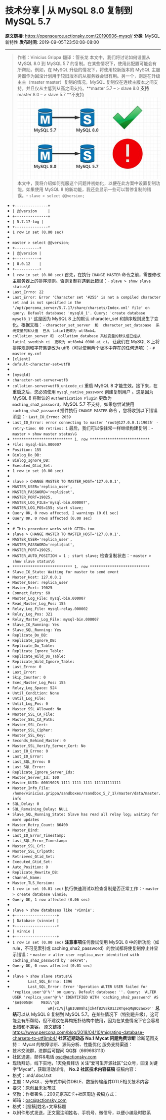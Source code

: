 # 技术分享 | 从 MySQL 8.0 复制到 MySQL 5.7

**原文链接**: https://opensource.actionsky.com/20190906-mysql/
**分类**: MySQL 新特性
**发布时间**: 2019-09-05T23:50:08-08:00

---

> 作者：Vinicius Grippa
翻译：管长龙
本文中，我们将讨论如何设置从 MySQL 8.0 到 MySQL 5.7 的复制。在某些情况下，使用此配置可能会有所帮助。例如，在 MySQL 升级的情况下，将使用较新版本的 MySQL 主服务器作为回滚计划用于较旧版本的从服务器会很有用。另一个，则是在升级主主（master master）复制的情况。MySQL 复制仅在连续主版本之间支持，并且仅从主低到从高之间支持。**master 5.7 &#8211; > slave 8.0 **支持**master 8.0 &#8211; > slave 5.7 **不支持
![](.img/6cb3c366.jpg)											
本文中，我将介绍如何克服这个问题并初始化，以便在此方案中设置复制功能。如果使用 MySQL 8 的新功能，我还会显示一些可以暂停复制的错误。- `slave > select @@version;`
- `+---------------+`
- `| @@version     |`
- `+---------------+`
- `| 5.7.17-log |`
- `+---------------+`
- `1 row in set (0.00 sec)`
- 
- `master > select @@version;`
- `+-----------+`
- `| @@version |`
- `+-----------+`
- `| 8.0.12    |`
- `+-----------+`
- `1 row in set (0.00 sec)`
首先，在执行 `CHANGE MASTER` 命令之前，需要修改主服务器上的排序规则。否则复制将遇到此错误：- `slave > show slave status\G`
- `Last_Errno: 22`
- `Last_Error: Error 'Character set '#255' is not a compiled character set and is not specified in the '/opt/percona_server/5.7.17/share/charsets/Index.xml' file' on query. Default database: 'mysql8_1'. Query: 'create database mysql8_1'`
这是因为 MySQL 8 上的默认 character_set 和排序规则发生了变化。根据文档：- `character_set_server  和  character_set_database  系统变量的默认值  已从 latin1更改为 utf8mb4。`
- `collation_server 和  collation_database 系统变量的默认值已经从  latin1_swedish_ci  更改为 utf8mb4_0900_ai_ci。`
让我们在 MySQL 8 上将排序规则和字符集更改为 utf8（可以使用两个版本中存在的任何选项）：- `# master my.cnf`
- `[client]`
- `default-character-set=utf8`
- 
- `[mysqld]`
- `character-set-server=utf8`
- `collation-server=utf8_unicode_ci`
重启 MySQL 8 才能生效。接下来，在重启之后，您必须使用 `mysql_native_password` 创建复制用户 。这是因为 MySQL 8 将默认的 `Authentication Plugin` 更改为 `maching_sha2_password`，MySQL 5.7 不支持。如果您尝试使用 `caching_sha2_password` 插件执行 `CHANGE MASTER` 命令 ，您将收到以下错误消息：- `Last_IO_Errno: 2059`
- `Last_IO_Error: error connecting to master 'root@127.0.0.1:19025' - retry-time: 60 retries: 1`
最后，我们可以像往常一样继续构建复制：- `master > show master status\G`
- `*************************** 1. row ***************************`
- `File: mysql-bin.000007`
- `Position: 155`
- `Binlog_Do_DB:`
- `Binlog_Ignore_DB:`
- `Executed_Gtid_Set:`
- `1 row in set (0.00 sec)`
- 
- `slave > CHANGE MASTER TO MASTER_HOST='127.0.0.1',`
- `MASTER_USER='replica_user',`
- `MASTER_PASSWORD='repli$cat',`
- `MASTER_PORT=19025,`
- `MASTER_LOG_FILE='mysql-bin.000007',`
- `MASTER_LOG_POS=155; start slave;`
- `Query OK, 0 rows affected, 2 warnings (0.01 sec)`
- `Query OK, 0 rows affected (0.00 sec)`
- 
- `# This procedure works with GTIDs too`
- `slave > CHANGE MASTER TO MASTER_HOST='127.0.0.1',`
- `MASTER_USER='replica_user',`
- `MASTER_PASSWORD='repli$cat',`
- `MASTER_PORT=19025,`
- `MASTER_AUTO_POSITION = 1 ; start slave;`
检查复制状态：- `master > show slave status\G`
- `*************************** 1. row ***************************`
- `Slave_IO_State: Waiting for master to send event`
- `Master_Host: 127.0.0.1`
- `Master_User: replica_user`
- `Master_Port: 19025`
- `Connect_Retry: 60`
- `Master_Log_File: mysql-bin.000007`
- `Read_Master_Log_Pos: 155`
- `Relay_Log_File: mysql-relay.000002`
- `Relay_Log_Pos: 321`
- `Relay_Master_Log_File: mysql-bin.000007`
- `Slave_IO_Running: Yes`
- `Slave_SQL_Running: Yes`
- `Replicate_Do_DB:`
- `Replicate_Ignore_DB:`
- `Replicate_Do_Table:`
- `Replicate_Ignore_Table:`
- `Replicate_Wild_Do_Table:`
- `Replicate_Wild_Ignore_Table:`
- `Last_Errno: 0`
- `Last_Error:`
- `Skip_Counter: 0`
- `Exec_Master_Log_Pos: 155`
- `Relay_Log_Space: 524`
- `Until_Condition: None`
- `Until_Log_File:`
- `Until_Log_Pos: 0`
- `Master_SSL_Allowed: No`
- `Master_SSL_CA_File:`
- `Master_SSL_CA_Path:`
- `Master_SSL_Cert:`
- `Master_SSL_Cipher:`
- `Master_SSL_Key:`
- `Seconds_Behind_Master: 0`
- `Master_SSL_Verify_Server_Cert: No`
- `Last_IO_Errno: 0`
- `Last_IO_Error:`
- `Last_SQL_Errno: 0`
- `Last_SQL_Error:`
- `Replicate_Ignore_Server_Ids:`
- `Master_Server_Id: 100`
- `Master_UUID: 00019025-1111-1111-1111-111111111111`
- `Master_Info_File: /home/vinicius.grippa/sandboxes/rsandbox_5_7_17/master/data/master.info`
- `SQL_Delay: 0`
- `SQL_Remaining_Delay: NULL`
- `Slave_SQL_Running_State: Slave has read all relay log; waiting for more updates`
- `Master_Retry_Count: 86400`
- `Master_Bind:`
- `Last_IO_Error_Timestamp:`
- `Last_SQL_Error_Timestamp:`
- `Master_SSL_Crl:`
- `Master_SSL_Crlpath:`
- `Retrieved_Gtid_Set:`
- `Executed_Gtid_Set:`
- `Auto_Position: 0`
- `Replicate_Rewrite_DB:`
- `Channel_Name:`
- `Master_TLS_Version:`
- `1 row in set (0.01 sec)`
执行快速测试以检查复制是否正常工作：- `master > create database vinnie;`
- `Query OK, 1 row affected (0.06 sec)`
- 
- `slave > show databases like 'vinnie';`
- `+-------------------+`
- `| Database (vinnie) |`
- `+-------------------+`
- `| vinnie |`
- `+-------------------+`
- `1 row in set (0.00 sec)`
**注意事项**任何尝试使用 MySQL 8 中的新功能（如 rule，不可见索引或 caching_sha2_password）的尝试都将使复制停止并显示错误：- `master > alter user replica_user identified with caching_sha2_password by 'sekret';`
- `Query OK, 0 rows affected (0.01 sec)`
- 
- `slave > show slave status\G`
- `       Last_SQL_Errno: 1396`
- `       Last_SQL_Error: Error 'Operation ALTER USER failed for 'replica_user'@'%'' on query. Default database: ''. Query: 'ALTER USER 'replica_user'@'%' IDENTIFIED WITH 'caching_sha2_password' AS '$A$005$H    MEDi\"gQ`
- `                wR{/I/VjlgBIUB08h1jIk4fBzV8kU1J2RTqeqMq8Q2aox0''`
**总结**可以从 MySQL 8 复制到 MySQL 5.7。在某些情况下（特别是升级），这可能会有所帮助，但不建议在异构拓扑结构中使用，因为在某些情况下它会容易出错和不兼容。
原文链接：https://www.percona.com/blog/2018/04/10/migrating-database-charsets-to-utf8mb4/
**社区近期动态**
**No.1**
**Mycat 问题免费诊断**
诊断范围支持：
Mycat 的故障诊断、源码分析、性能优化
服务支持渠道：
- 技术交流群，进群后可提问
QQ群（669663113）
- 社区通道，邮件&电话
osc@actionsky.com
- 现场拜访，线下实地，1天免费拜访
关注“爱可生开源社区”公众号，回复关键字“Mycat”，获取活动详情。
**No.2**
**社区技术内容征稿**
征稿内容：
- 格式：.md/.doc/.txt
- 主题：MySQL、分布式中间件DBLE、数据传输组件DTLE相关技术内容
- 要求：原创且未发布过
- 奖励：作者署名；200元京东E卡+社区周边
投稿方式：
- 邮箱：osc@actionsky.com
- 格式：[投稿]姓名+文章标题
- 以附件形式发送，正文需注明姓名、手机号、微信号，以便小编及时联系
